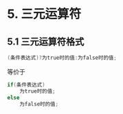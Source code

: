 # 5. 三元运算符

## 5.1 三元运算符格式
```c
(条件表达式)?为true时的值:为false时的值;
```
等价于
```c
if(条件表达式)
    为true时的值;
else
    为false时的值;         
```